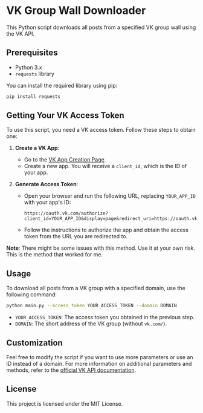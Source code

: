 # VK Group Wall Downloader

This Python script downloads all posts from a specified VK group wall using the VK API.

## Prerequisites

- Python 3.x
- `requests` library

You can install the required library using pip:
```sh
pip install requests
```

## Getting Your VK Access Token

To use this script, you need a VK access token. Follow these steps to obtain one:

1. **Create a VK App**:
   - Go to the [VK App Creation Page](https://dev.vk.com/ru/admin/apps-list).
   - Create a new app. You will receive a `client_id`, which is the ID of your app.

2. **Generate Access Token**:
   - Open your browser and run the following URL, replacing `YOUR_APP_ID` with your app's ID:
     ```
     https://oauth.vk.com/authorize?client_id=YOUR_APP_ID&display=page&redirect_uri=https://oauth.vk.com/blank.html&response_type=token&v=5.21
     ```
   - Follow the instructions to authorize the app and obtain the access token from the URL you are redirected to.

**Note**: There might be some issues with this method. Use it at your own risk. This is the method that worked for me.

## Usage

To download all posts from a VK group with a specified domain, use the following command:

```sh
python main.py --access_token YOUR_ACCESS_TOKEN --domain DOMAIN
```

- `YOUR_ACCESS_TOKEN`: The access token you obtained in the previous step.
- `DOMAIN`: The short address of the VK group (without `vk.com/`).

## Customization

Feel free to modify the script if you want to use more parameters or use an ID instead of a domain. For more information on additional parameters and methods, refer to the [official VK API documentation](https://dev.vk.com/ru/method/wall.get).

## License

This project is licensed under the MIT License.
